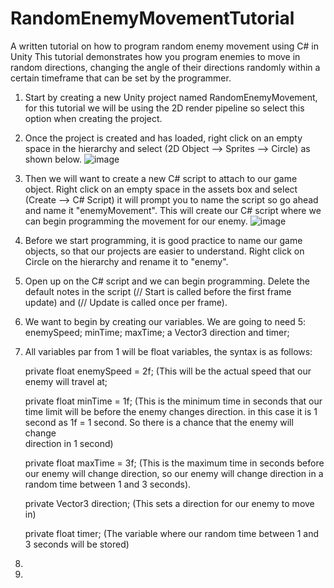 # RandomEnemyMovementTutorial
A written tutorial on how to program random enemy movement using C# in Unity
This tutorial demonstrates how you program enemies to move in random directions, changing the angle of their directions randomly within a certain timeframe that can be set by the programmer.

1. Start by creating a new Unity project named RandomEnemyMovement, for this tutorial we will be using the 2D render pipeline so select this option when creating the project.

2. Once the project is created and has loaded, right click on an empty space in the hierarchy and select (2D Object --> Sprites --> Circle) as shown below.
   ![image](https://github.com/user-attachments/assets/e3cf4b82-937b-4f30-91b3-335c09cd2ceb)

3. Then we will want to create a new C# script to attach to our game object. Right click on an empty space in the assets box and select (Create --> C# Script) it will prompt you to name the script so go ahead and name it "enemyMovement". This will create our C# script 
   where we can begin programming the movement for our enemy.
   ![image](https://github.com/user-attachments/assets/da34a2bc-6c5b-4c56-8c64-8c0e95e8b0ea)

4. Before we start programming, it is good practice to name our game objects, so that our projects are easier to understand. Right click on Circle on the hierarchy and rename it to "enemy".

5. Open up on the C# script and we can begin programming. Delete the default notes in the script (// Start is called before the first frame update) and (// Update is called once per frame).

6. We want to begin by creating our variables. We are going to need 5: enemySpeed; minTime; maxTime; a Vector3 direction and timer;

7. All variables par from 1 will be float variables, the syntax is as follows:

   private float enemySpeed = 2f; (This will be the actual speed that our enemy will travel at;

   private float minTime = 1f; (This is the minimum time in seconds that our time limit will be before the enemy changes direction. in this case it is 1 second as 1f = 1 second. So there is a chance that the enemy will change       
   direction in 1 second)

   private float maxTime = 3f; (This is the maximum time in seconds before our enemy will change direction, so our enemy will change direction in a random time between 1 and 3 seconds).

   private Vector3 direction; (This sets a direction for our enemy to move in)

   private float timer; (The variable where our random time between 1 and 3 seconds will be stored)


9. 

10. 
